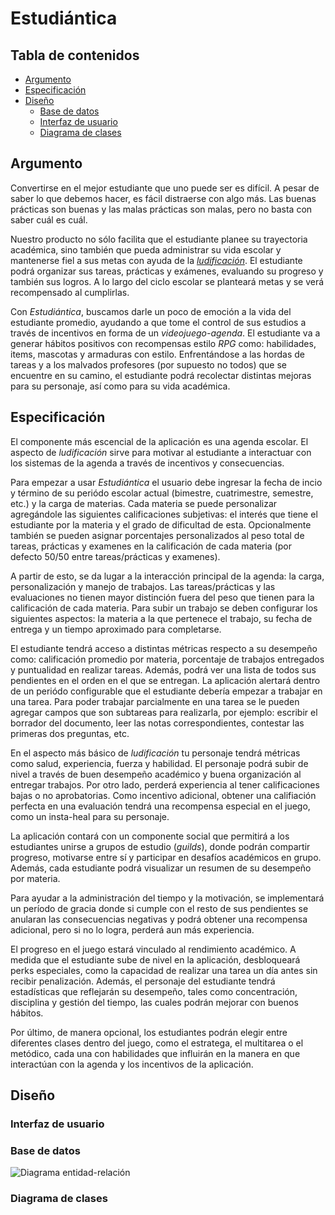 # Estudiántica

## Tabla de contenidos

* [Argumento](#argumento)
* [Especificación](#especificación)
* [Diseño](#diseño)
    * [Base de datos](#base-de-datos)
    * [Interfaz de usuario](#interfaz-de-usuario)
    * [Diagrama de clases](#diagrama-de-clases)

## Argumento
Convertirse en el mejor estudiante que uno puede ser es difícil. A pesar de
saber lo que debemos hacer, es fácil distraerse con algo más. Las buenas
prácticas son buenas y las malas prácticas son malas, pero no basta con
saber cuál es cuál.

Nuestro producto no sólo facilita que el estudiante planee su trayectoria
académica, sino también que pueda administrar su vida escolar y mantenerse fiel
a sus metas con ayuda de la
[*ludificación*](https://es.wikipedia.org/wiki/Ludificaci%C3%B3n).
El estudiante
podrá organizar sus tareas, prácticas y exámenes, evaluando su progreso y
también sus logros. A lo largo del ciclo escolar se planteará metas y se verá
recompensado al cumplirlas.

Con *Estudiántica*, buscamos darle un poco de emoción a la vida del estudiante
promedio, ayudando a que tome el control de sus estudios a través de incentivos
en forma de un *videojuego-agenda*. El estudiante va a generar hábitos positivos
con recompensas estilo *RPG* como: habilidades, items, mascotas y armaduras con
estilo. Enfrentándose a las hordas de tareas y a los malvados profesores (por
supuesto no todos) que se encuentre en su camino, el estudiante podrá recolectar
distintas mejoras para su personaje, así como para su vida académica.

## Especificación
El componente más escencial de la aplicación es una agenda escolar. El aspecto
de *ludificación* sirve para motivar al estudiante a interactuar con los
sistemas de la agenda a través de incentivos y consecuencias.

Para empezar a usar *Estudiántica* el usuario debe ingresar la fecha de incio y
término de su periódo escolar actual (bimestre, cuatrimestre, semestre, etc.) y
la carga de materias. Cada materia se puede personalizar agregándole las
siguientes calificaciones subjetivas: el interés que tiene el estudiante por la
materia y el grado de dificultad de esta. Opcionalmente también se pueden
asignar porcentajes personalizados al peso total de tareas, prácticas y examenes
en la calificación de cada materia (por defecto 50/50 entre tareas/prácticas y
examenes).

A partir de esto, se da lugar a la interacción principal de la agenda: la carga,
personalización y manejo de trabajos. Las tareas/prácticas y las evaluaciones no
tienen mayor distinción fuera del peso que tienen para la calificación de cada
materia. Para subir un trabajo se deben configurar los siguientes aspectos: la
materia a la que pertenece el trabajo, su fecha de entrega y un tiempo aproximado
para completarse.

El estudiante tendrá acceso a distintas métricas respecto a su desempeño como:
calificación promedio por materia, porcentaje de trabajos entregados y
puntualidad en realizar tareas. Además, podrá ver una lista de todos sus
pendientes en el orden en el que se entregan. La aplicación alertará dentro de
un periódo configurable que el estudiante debería empezar a trabajar en una
tarea. Para poder trabajar parcialmente en una tarea se le pueden agregar campos
que son subtareas para realizarla, por ejemplo: escribir el borrador del
documento, leer las notas correspondientes, contestar las primeras dos
preguntas, etc.

En el aspecto más básico de *ludificación* tu personaje tendrá métricas como
salud, experiencia, fuerza y habilidad. El personaje podrá subir de nivel a
través de buen desempeño académico y buena organización al entregar trabajos.
Por otro lado, perderá experiencia al tener calificaciones bajas o no
aprobatorias. Como incentivo adicional, obtener una califiación perfecta en una
evaluación tendrá una recompensa especial en el juego, como un insta-heal para
su personaje.

La aplicación contará con un componente social que permitirá a los estudiantes
unirse a grupos de estudio (*guilds*), donde podrán compartir progreso,
motivarse entre sí y participar en desafíos académicos en grupo. Además, cada
estudiante podrá visualizar un resumen de su desempeño por materia.

Para ayudar a la administración del tiempo y la motivación, se implementará un
período de gracia donde si cumple con el resto de sus pendientes se anularan las
consecuencias negativas y podrá obtener una recompensa adicional, pero si no lo
logra, perderá aun más experiencia.

El progreso en el juego estará vinculado al rendimiento académico. A medida que
el estudiante sube de nivel en la aplicación, desbloqueará perks especiales,
como la capacidad de realizar una tarea un día antes sin recibir penalización.
Además, el personaje del estudiante tendrá estadísticas que reflejarán su
desempeño, tales como concentración, disciplina y gestión del tiempo, las cuales
podrán mejorar con buenos hábitos.

Por último, de manera opcional, los estudiantes podrán elegir entre diferentes
clases dentro del juego, como el estratega, el multitarea o el metódico, cada
una con habilidades que influirán en la manera en que interactúan con la agenda
y los incentivos de la aplicación.

## Diseño



### Interfaz de usuario



### Base de datos

![Diagrama entidad-relación](.repo/EntidadRelacion/EntidadRelaciónEstudiantica.png)

### Diagrama de clases




